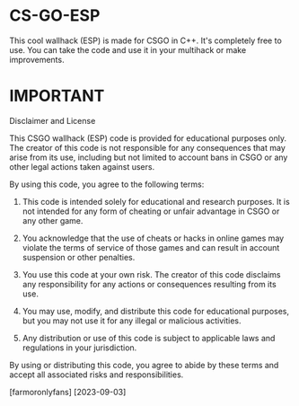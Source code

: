 # CS-GO-ESP
This cool wallhack (ESP) is made for CSGO in C++. It's completely free to use. You can take the code and use it in your multihack or make improvements.

# IMPORTANT
Disclaimer and License

This CSGO wallhack (ESP) code is provided for educational purposes only. The creator of this code is not responsible for any consequences that may arise from its use, including but not limited to account bans in CSGO or any other legal actions taken against users.

By using this code, you agree to the following terms:

1. This code is intended solely for educational and research purposes. It is not intended for any form of cheating or unfair advantage in CSGO or any other game.

2. You acknowledge that the use of cheats or hacks in online games may violate the terms of service of those games and can result in account suspension or other penalties.

3. You use this code at your own risk. The creator of this code disclaims any responsibility for any actions or consequences resulting from its use.

4. You may use, modify, and distribute this code for educational purposes, but you may not use it for any illegal or malicious activities.

5. Any distribution or use of this code is subject to applicable laws and regulations in your jurisdiction.

By using or distributing this code, you agree to abide by these terms and accept all associated risks and responsibilities.

[farmoronlyfans]
[2023-09-03]
